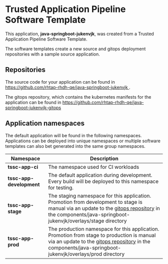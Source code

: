 # Trusted Application Pipeline Software Template

This application, **java-springboot-jukenvjk**, was created from a Trusted Application Pipeline Software Template.

The software templates create a new source and gitops deployment repositories with a sample source application. 

## Repositories

The source code for your application can be found in [https://github.com/rhtap-rhdh-qe/java-springboot-jukenvjk ](https://github.com/rhtap-rhdh-qe/java-springboot-jukenvjk ).
 
The gitops repository, which contains the kubernetes manifests for the application can be found in 
[https://github.com/rhtap-rhdh-qe/java-springboot-jukenvjk-gitops ](https://github.com/rhtap-rhdh-qe/java-springboot-jukenvjk-gitops ) 

## Application namespaces 

The default application will be found in the following namespaces. Applications can be deployed into unique namespaces or multiple software templates can also bet generated into the same group namespaces.  

|  Namespace   |  Description   |  
| -------- | -------- |
| **tssc-app-ci** | The namespace used for CI workloads |
| **tssc-app-development** | The default application during development. Every build will be deployed to this namespace for testing. |
| **tssc-app-stage** | The staging namespace for this application. Promotion from development to stage is manual via an update to the [gitops repository](https://github.com/rhtap-rhdh-qe/java-springboot-jukenvjk-gitops ) in the components/java-springboot-jukenvjk/overlays/stage directory |
| **tssc-app-prod** | The production namespace for this application. Promotion from stage to production is manual via an update to the [gitops repository](https://github.com/rhtap-rhdh-qe/java-springboot-jukenvjk-gitops ) in the components/java-springboot-jukenvjk/overlays/prod directory |